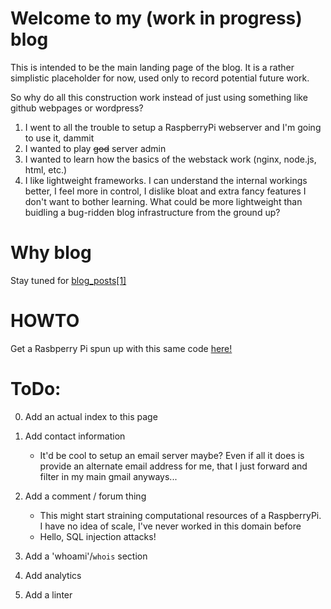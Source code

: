 # Welcome to my (work in progress) blog

This is intended to be the main landing page of the blog. It is a rather simplistic placeholder for now, used only to record potential future work.

So why do all this construction work instead of just using something like github webpages or wordpress?

1. I went to all the trouble to setup a RaspberryPi webserver and I'm going to use it, dammit
2. I wanted to play ~~god~~ server admin
3. I wanted to learn how the basics of the webstack work (nginx, node.js, html, etc.)
4. I like lightweight frameworks. I can understand the internal workings better, I feel more in control, I dislike bloat and extra fancy features I don't want to bother learning. What could be more lightweight than buidling a bug-ridden blog infrastructure from the ground up?


# Why blog

Stay tuned for [blog_posts[1]](blog/1234_56_78_test_title.md)

# HOWTO

Get a Rasbperry Pi spun up with this same code [here!](https://github.com/yizow/WebPi/blob/master/www/notes.md)

# ToDo:

0. Add an actual index to this page

1. Add contact information
    * It'd be cool to setup an email server maybe? Even if all it does is provide an alternate email address for me, that I just forward and filter in my main gmail anyways...

2. Add a comment / forum thing
    * This might start straining computational resources of a RaspberryPi. I have no idea of scale, I've never worked in this domain before
    * Hello, SQL injection attacks!

3. Add a 'whoami'/`whois` section

4. Add analytics

5. Add a linter
